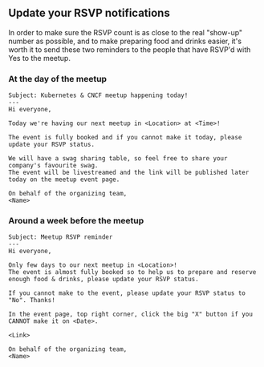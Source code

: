 ## Update your RSVP notifications

In order to make sure the RSVP count is as close to the real "show-up" number as possible, 
and to make preparing food and drinks easier, it's worth it to send these two reminders to 
the people that have RSVP'd with Yes to the meetup.


### At the day of the meetup

```
Subject: Kubernetes & CNCF meetup happening today!
---
Hi everyone,

Today we're having our next meetup in <Location> at <Time>!

The event is fully booked and if you cannot make it today, please update your RSVP status.

We will have a swag sharing table, so feel free to share your company's favourite swag.
The event will be livestreamed and the link will be published later today on the meetup event page.

On behalf of the organizing team,
<Name>
```

### Around a week before the meetup

```
Subject: Meetup RSVP reminder
---
Hi everyone,

Only few days to our next meetup in <Location>!
The event is almost fully booked so to help us to prepare and reserve enough food & drinks, please update your RSVP status.

If you cannot make to the event, please update your RSVP status to "No". Thanks!

In the event page, top right corner, click the big "X" button if you CANNOT make it on <Date>.

<Link>

On behalf of the organizing team,
<Name>
```
